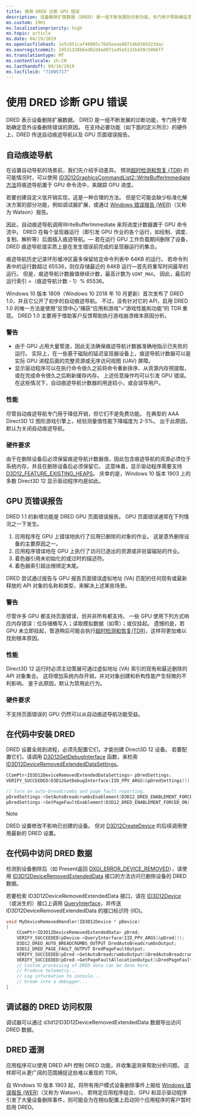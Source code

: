 ```yaml
---
title: 使用 DRED 诊断 GPU 错误
description: 设备删除扩展数据 (DRED) 是一组不断发展的诊断功能，专门用于帮助确定意外设备删除错误的原因。
ms.custom: 19H1
ms.localizationpriority: high
ms.topic: article
ms.date: 04/19/2019
ms.openlocfilehash: 1e5c851caf46005c76d5eaae807146d305d23dac
ms.sourcegitcommit: 2d531328b6ed82d4ad971a45a5131b430c5866f7
ms.translationtype: MT
ms.contentlocale: zh-CN
ms.lasthandoff: 09/16/2019
ms.locfileid: "71005717"
---
```

# <a name="use-dred-to-diagnose-gpu-faults"></a>使用 DRED 诊断 GPU 错误
DRED 表示设备删除扩展数据。 DRED 是一组不断发展的诊断功能，专门用于帮助确定意外设备删除错误的原因。 在支持必要功能（如下面的定义所示）的硬件上，DRED 传送自动痕迹导航以及 GPU 页面错误报告。

## <a name="auto-breadcrumbs"></a>自动痕迹导航
在设置自动导航的场景前，我们先介绍手动差异。 预测[超时检测和恢复 (TDR)](/windows-hardware/drivers/display/timeout-detection-and-recovery) 的可能情况时，可以使用 [ID3D12GraphicsCommandList2::WriteBufferImmediate 方法](/windows/desktop/api/d3d12/nf-d3d12-id3d12graphicscommandlist2-writebufferimmediate)将痕迹导航置于 GPU 命令流中，来跟踪 GPU 进度。

若要创建自定义低开销实现，这是一种合理的方法。 但是它可能会缺少标准化解决方案的部分功能，例如调试器扩展，或通过 [Windows 错误报告 (WER)](/windows/desktop/wer/windows-error-reporting)（又称为 Watson）报告。

因此，自动痕迹导航调用WriteBufferImmediate 来将进度计数器置于 GPU 命令流中。 DRED 在每个呈现器运行（即引发 GPU 作业的各个运行，如绘制、调度、复制、解析等）后面插入痕迹导航。&mdash; 若在运行 GPU 工作负载期间删除了设备，DRED 痕迹导航值实质上是在发生错误前完成的呈现器运行的集合。

痕迹导航历史记录环形缓冲区最多保留给定命令列表中 64KB 的运行。 若命令列表中的运行数超过 65536，则仅存储最近的 64KB 运行&mdash;首先将重写时间最早的运行。 但是，痕迹导航计数器值继续计数，最高计数为 `UINT_MAX`。 因此，最后的运行索引 =（痕迹导航计数 - 1）% 65536。

Windows 10 版本 1809（Windows 10 2018 年 10 月更新）首次发布了 DRED 1.0，并且它公开了初步的自动痕迹导航。 不过，没有针对它的 API，启用 DRED 1.0 的唯一方法是使用“反馈中心”捕获“应用和游戏”\>“游戏性能和功能”的 TDR 重现。 DRED 1.0 主要用于借助客户反馈帮助执行游戏崩溃根本原因分析。
### <a name="caveats"></a>警告
- 由于 GPU 占用大量管道，因此无法确保痕迹导航计数器准确地指示已失败的运行。 实际上，在一些基于磁贴的延迟呈现器设备上，痕迹导航计数器可以是实际 GPU 进程后面的完整资源或无序访问视图 (UAV) 屏障。
- 显示驱动程序可以在执行命令很久之前将命令重新排序、从资源内存预提取，或在完成命令很久之后刷新缓存内存。 上述任意操作均可以引发 GPU 错误。 在这些情况下，自动痕迹导航计数器的用途较小，或会误导用户。
### <a name="performance"></a>性能
尽管自动痕迹导航专门用于降低开销，但它们不是免费功能。 在典型的 AAA Direct3D 12 图形游戏引擎上，经验测量值性能下降幅度为 2-5%。 出于此原因，默认为关闭自动痕迹导航。
### <a name="hardware-requirements"></a>硬件要求
由于在删除设备后必须保留痕迹导航计数器值，因此包含痕迹导航的资源必须位于系统内存，并且在删除设备后必须保留它。 这意味着，显示驱动程序需要支持 [D3D12_FEATURE_EXISTING_HEAPS](/windows/desktop/api/d3d12/ne-d3d12-d3d12_feature)。 庆幸的是，Windows 10 版本 1903 上的多数 Direct3D 12 显示驱动程序均是如此。
## <a name="gpu-page-fault-reporting"></a>GPU 页错误报告
DRED 1.1 的新增功能是 DRED GPU 页面错误报告。 GPU 页面错误通常在下列情况之一下发生。

1. 应用程序在 GPU 上错误地执行了应用已删除的对象的作业。 这是意外删除设备的主要原因之一。
2. 应用程序错误地在 GPU 上执行了访问已逐出的资源或非驻留磁贴的作业。
3. 着色器引用未初始化的或过时的描述符。
3. 着色器索引超出根绑定末尾。

DRED 尝试通过报告与 GPU 报告页面错误虚拟地址 (VA) 匹配的任何现有或最新释放的 API 对象的名称和类型，来解决上述某些场景。

### <a name="caveat"></a>警告
尽管许多 GPU 都支持页面错误，但并非所有都支持。 一些 GPU 使用下列方式响应内存错误：位存储桶写入；读取模拟数据（如零）；或仅挂起。 遗憾的是，若 GPU 未立即挂起，管道稍后可能会执行[超时检测和恢复(TDR)](/windows-hardware/drivers/display/timeout-detection-and-recovery)，这样将更加难以找到根本原因。

### <a name="performance"></a>性能
Direct3D 12 运行时必须主动策展可通过虚拟地址 (VA) 索引的现有和最近删除的 API 对象集合。 这将增加系统内存开销，并对对象创建和析构性能产生轻微的不利影响。 鉴于此原因，默认为禁用此行为。

### <a name="hardware-requirements"></a>硬件要求
不支持页面错误的 GPU 仍然可以从自动痕迹导航功能受益。

## <a name="setting-up-dred-in-code"></a>在代码中安装 DRED
DRED 设置全局到进程，必须先配置它们，才能创建 Direct3D 12 设备。 若要配置它们，请调用 [D3D12GetDebugInterface](/windows/desktop/api/d3d12/nf-d3d12-d3d12getdebuginterface) 函数，来检索 [ID3D12DeviceRemovedExtendedDataSettings](/windows/desktop/api/d3d12/nn-d3d12-id3d12deviceremovedextendeddatasettings)。

```cpp
CComPtr<ID3D12DeviceRemovedExtendedDataSettings> pDredSettings;
VERIFY_SUCCEEDED(D3D12GetDebugInterface(IID_PPV_ARGS(&pDredSettings)));

// Turn on auto-breadcrumbs and page fault reporting.
pDredSettings->SetAutoBreadcrumbsEnablement(D3D12_DRED_ENABLEMENT_FORCED_ON);
pDredSettings->SetPageFaultEnablement(D3D12_DRED_ENABLEMENT_FORCED_ON);
```

> [!NOTE]
> DRED 设置修改不影响已创建的设备。 但对 [D3D12CreateDevice](/windows/desktop/api/d3d12/nf-d3d12-d3d12createdevice) 的后续调用使用最新的 DRED 设置。

## <a name="accessing-dred-data-in-code"></a>在代码中访问 DRED 数据
检测到设备删除后（如 Present返回 [DXGI_ERROR_DEVICE_REMOVED](/windows/desktop/com/com-error-codes-10)），请使用 [ID3D12DeviceRemovedExtendedData](/windows/desktop/api/d3d12/nn-d3d12-id3d12deviceremovedextendeddata) 接口的方法访问已删除设备的 DRED 数据。

若要检索 ID3D12DeviceRemovedExtendedData 接口，请在 [ID3D12Device](/windows/desktop/api/d3d12/nn-d3d12-id3d12device.md) （或派生的）接口上调用 [QueryInterface](/windows/desktop/api/unknwn/nf-unknwn-iunknown-queryinterface(refiid_void))，并传送 ID3D12DeviceRemovedExtendedData 的接口标识符 (IID)。

```cpp
void MyDeviceRemovedHandler(ID3D12Device * pDevice)
{
    CComPtr<ID3D12DeviceRemovedExtendedData> pDred;
    VERIFY_SUCCEEDED(pDevice->QueryInterface(IID_PPV_ARGS(&pDred)));
    D3D12_DRED_AUTO_BREADCRUMBS_OUTPUT DredAutoBreadcrumbsOutput;
    D3D12_DRED_PAGE_FAULT_OUTPUT DredPageFaultOutput;
    VERIFY_SUCCEEDED(pDred->GetAutoBreadcrumbsOutput(&DredAutoBreadcrumbsOutput));
    VERIFY_SUCCEEDED(pDred->GetPageFaultAllocationOutput(&DredPageFaultOutput));
    // Custom processing of DRED data can be done here.
    // Produce telemetry...
    // Log information to console...
    // break into a debugger...
}
```

## <a name="debugger-access-to-dred"></a>调试器的 DRED 访问权限
调试器可以通过 d3d12!D3D12DeviceRemovedExtendedData 数据导出访问 DRED 数据。

## <a name="dred-telemetry"></a>DRED 遥测
应用程序可以使用 DRED API 控制 DRED 功能，并收集遥测来帮助分析问题。 这样即可从更广阔的范围捕捉这些难以重现的 TDR。

自 Windows 10 版本 1903 起，将所有用户模式设备删除事件上报给 [Windows 错误报告 (WER)](/windows/desktop/wer/windows-error-reporting)（又称为 Watson）。 若特定应用程序组合、GPU 和显示驱动程序引发了大量设备删除事件，则可能会为在相似配置上启动同个应用程序的客户暂时启用 DRED。
